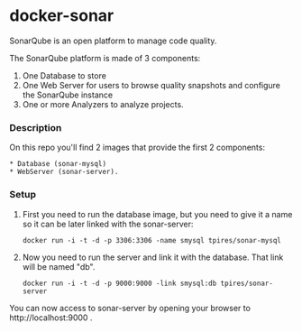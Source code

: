 # docker-sonar

SonarQube is an open platform to manage code quality.

The SonarQube platform is made of 3 components:

1. One Database to store
2. One Web Server for users to browse quality snapshots and configure the SonarQube instance
3. One or more Analyzers to analyze projects.

### Description

On this repo you'll find 2 images that provide the first 2 components: 

	* Database (sonar-mysql)
	* WebServer (sonar-server).

### Setup

1. First you need to run the database image, but you need to give it a name so it can be later linked with the sonar-server:

	`docker run -i -t -d -p 3306:3306 -name smysql tpires/sonar-mysql`

2. Now you need to run the server and link it with the database. That link will be named "db".

	`docker run -i -t -d -p 9000:9000 -link smysql:db tpires/sonar-server`

You can now access to sonar-server by opening your browser to http://localhost:9000 .
